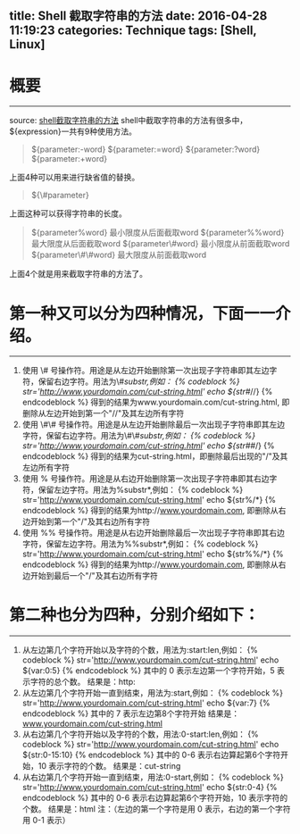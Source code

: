 title: Shell 截取字符串的方法 
date: 2016-04-28 11:19:23
categories: Technique
tags: [Shell, Linux]
---

# 概要
---
source: [shell截取字符串的方法](http://www.cnblogs.com/xwdreamer/p/3823463.html)
shell中截取字符串的方法有很多中，\${expression}一共有9种使用方法。
> \${parameter:-word}
> \${parameter:=word}
> \${parameter:?word}
> \${parameter:+word} 

上面4种可以用来进行缺省值的替换。
> \${\\#parameter}

上面这种可以获得字符串的长度。 
> \${parameter%word} 最小限度从后面截取word
> \${parameter%%word} 最大限度从后面截取word
> \${parameter\\#word} 最小限度从前面截取word
> \${parameter\\#\\#word} 最大限度从前面截取word

上面4个就是用来截取字符串的方法了。

# 第一种又可以分为四种情况，下面一一介绍。
---
1. 使用 \\# 号操作符。用途是从左边开始删除第一次出现子字符串即其左边字符，保留右边字符。用法为\\#*substr,例如：
{% codeblock %}
str='http://www.yourdomain.com/cut-string.html'
echo ${str#*//}
{% endcodeblock %}
得到的结果为www.yourdomain.com/cut-string.html, 即删除从左边开始到第一个"//"及其左边所有字符
2. 使用 \\#\\# 号操作符。用途是从左边开始删除最后一次出现子字符串即其左边字符，保留右边字符。用法为\\#\\#*substr,例如：
{% codeblock %}
str='http://www.yourdomain.com/cut-string.html'
echo ${str##*/}
{% endcodeblock %}
得到的结果为cut-string.html，即删除最后出现的"/"及其左边所有字符
3. 使用 % 号操作符。用途是从右边开始删除第一次出现子字符串即其右边字符，保留左边字符。用法为%substr*,例如：
{% codeblock %}
str='http://www.yourdomain.com/cut-string.html'
echo ${str%/*}
{% endcodeblock %}
得到的结果为http://www.yourdomain.com, 即删除从右边开始到第一个"/"及其右边所有字符
4. 使用 %% 号操作符。用途是从右边开始删除最后一次出现子字符串即其右边字符，保留左边字符。用法为%%substr*,例如：
{% codeblock %}
str='http://www.yourdomain.com/cut-string.html'
echo ${str%%/*}
{% endcodeblock %}
得到的结果为http://www.yourdomain.com, 即删除从右边开始到最后一个"/"及其右边所有字符

# 第二种也分为四种，分别介绍如下：
---
1. 从左边第几个字符开始以及字符的个数，用法为:start:len,例如：
{% codeblock %}
str='http://www.yourdomain.com/cut-string.html'
echo ${var:0:5}
{% endcodeblock %}
其中的 0 表示左边第一个字符开始，5 表示字符的总个数。
结果是：http:
2. 从左边第几个字符开始一直到结束，用法为:start,例如：
{% codeblock %}
str='http://www.yourdomain.com/cut-string.html'
echo ${var:7}
{% endcodeblock %}
其中的 7 表示左边第8个字符开始
结果是：www.yourdomain.com/cut-string.html
3. 从右边第几个字符开始以及字符的个数，用法:0-start:len,例如：
{% codeblock %}
str='http://www.yourdomain.com/cut-string.html'
echo ${str:0-15:10}
{% endcodeblock %}
其中的 0-6 表示右边算起第6个字符开始，10 表示字符的个数。
结果是：cut-string
4. 从右边第几个字符开始一直到结束，用法:0-start,例如：
{% codeblock %}
str='http://www.yourdomain.com/cut-string.html'
echo ${str:0-4}
{% endcodeblock %}
其中的 0-6 表示右边算起第6个字符开始，10 表示字符的个数。
结果是：html
注：（左边的第一个字符是用 0 表示，右边的第一个字符用 0-1 表示）
